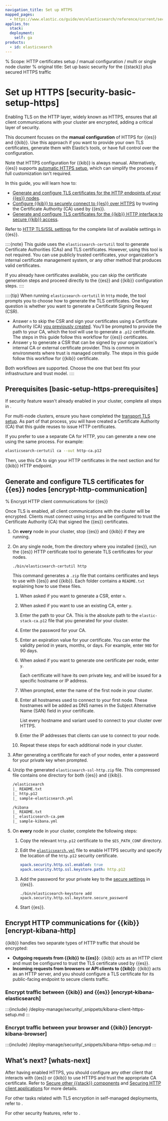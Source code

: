 ```yaml
---
navigation_title: Set up HTTPS
mapped_pages:
  - https://www.elastic.co/guide/en/elasticsearch/reference/current/security-basic-setup-https.html
applies_to:
  stack:
  deployment:
    self: ga
products:
  - id: elasticsearch
---
```


% Scope: HTTP certificates setup / manual configuration / multi or single node cluster
% original title: Set up basic security for the {{stack}} plus secured HTTPS traffic
# Set up HTTPS [security-basic-setup-https]

Enabling TLS on the HTTP layer, widely known as HTTPS, ensures that all client communications with your cluster are encrypted, adding a critical layer of security.

This document focuses on the **manual configuration** of HTTPS for {{es}} and {{kib}}. Use this approach if you want to provide your own TLS certificates, generate them with Elastic’s tools, or have full control over the configuration.

Note that HTTPS configuration for {{kib}} is always manual. Alternatively, {{es}} supports [automatic HTTPS setup](./self-auto-setup.md), which can simplify the process if full customization isn't required.

In this guide, you will learn how to:

* [Generate and configure TLS certificates for the HTTP endpoints of your {{es}} nodes](#encrypt-http-communication).
* [Configure {{kib}} to securely connect to {{es}} over HTTPS](#encrypt-kibana-elasticsearch) by trusting the Certificate Authority (CA) used by {{es}}.
* [Generate and configure TLS certificates for the {{kib}} HTTP interface to secure {{kib}} access](#encrypt-kibana-browser).

Refer to [HTTP TLS/SSL settings](elasticsearch://reference/elasticsearch/configuration-reference/security-settings.md#http-tls-ssl-settings) for the complete list of available settings in {{es}}.

::::{note}
This guide uses the `elasticsearch-certutil` tool to generate Certificate Authorities (CAs) and TLS certificates. However, using this tool is not required. You can use publicly trusted certificates, your organization's internal certificate management system, or any other method that produces valid certificates.

If you already have certificates available, you can skip the certificate generation steps and proceed directly to the {{es}} and {{kib}} configuration steps.
::::

::::{tip}
When running `elasticsearch-certutil` in `http` mode, the tool prompts you to choose how to generate the TLS certificates. One key question is whether you want to generate a Certificate Signing Request (CSR).

* Answer `n` to skip the CSR and sign your certificates using a Certificate Authority (CA) [you previously created](./set-up-basic-security.md#generate-certificates). You’ll be prompted to provide the path to your CA, which the tool will use to generate a `.p12` certificate. The steps in this guide follow this workflow for {{es}} certificates.
* Answer `y` to generate a CSR that can be signed by your organization's internal CA or external certificate provider. This is common in environments where trust is managed centrally. The steps in this guide follow this workflow for {{kib}} certificate.

Both workflows are supported. Choose the one that best fits your infrastructure and trust model.
::::


## Prerequisites [basic-setup-https-prerequisites]

If security feature wasn't already enabled in your cluster, complete all steps in [](./set-up-minimal-security.md).

For multi-node clusters, ensure you have completed the [transport TLS setup](./set-up-basic-security.md). As part of that process, you will have created a Certificate Authority (CA) that this guide reuses to issue HTTP certificates. 

If you prefer to use a separate CA for HTTP, you can generate a new one using the same process. For example:

```bash
elasticsearch-certutil ca --out http-ca.p12
```

Then, use this CA to sign your HTTP certificates in the next section and for {{kib}} HTTP endpoint.

## Generate and configure TLS certificates for {{es}} nodes [encrypt-http-communication]
% Encrypt HTTP client communications for {{es}}

Once TLS is enabled, all client communications with the cluster will be encrypted. Clients must connect using `https` and be configured to trust the Certificate Authority (CA) that signed the {{es}} certificates.

1. On **every** node in your cluster, stop {{es}} and {{kib}} if they are running.
2. On any single node, from the directory where you installed {{es}}, run the {{es}} HTTP certificate tool to generate TLS certificates for your nodes.

    ```shell
    ./bin/elasticsearch-certutil http
    ```

    This command generates a `.zip` file that contains certificates and keys to use with {{es}} and {{kib}}. Each folder contains a `README.txt` explaining how to use these files.

    1. When asked if you want to generate a CSR, enter `n`.
    2. When asked if you want to use an existing CA, enter `y`.
    3. Enter the path to your CA. This is the absolute path to the `elastic-stack-ca.p12` file that you generated for your cluster.
    4. Enter the password for your CA.
    5. Enter an expiration value for your certificate. You can enter the validity period in years, months, or days. For example, enter `90D` for 90 days.
    6. When asked if you want to generate one certificate per node, enter `y`.

        Each certificate will have its own private key, and will be issued for a specific hostname or IP address.

    7. When prompted, enter the name of the first node in your cluster.
    8. Enter all hostnames used to connect to your first node. These hostnames will be added as DNS names in the Subject Alternative Name (SAN) field in your certificate.

        List every hostname and variant used to connect to your cluster over HTTPS.

    9. Enter the IP addresses that clients can use to connect to your node.
    10. Repeat these steps for each additional node in your cluster.

3. After generating a certificate for each of your nodes, enter a password for your private key when prompted.
4. Unzip the generated `elasticsearch-ssl-http.zip` file. This compressed file contains one directory for both {{es}} and {{kib}}.

    ```txt
    /elasticsearch
    |_ README.txt
    |_ http.p12
    |_ sample-elasticsearch.yml
    ```

    ```txt
    /kibana
    |_ README.txt
    |_ elasticsearch-ca.pem
    |_ sample-kibana.yml
    ```

5. On **every** node in your cluster, complete the following steps:

    1. Copy the relevant `http.p12` certificate to the `$ES_PATH_CONF` directory.
    2. Edit the [`elasticsearch.yml`](/deploy-manage/stack-settings.md) file to enable HTTPS security and specify the location of the `http.p12` security certificate.

        ```yaml
        xpack.security.http.ssl.enabled: true
        xpack.security.http.ssl.keystore.path: http.p12
        ```

    3. Add the password for your private key to the [secure settings](/deploy-manage/security/secure-settings.md) in {{es}}.

        ```shell
        ./bin/elasticsearch-keystore add xpack.security.http.ssl.keystore.secure_password
        ```

    4. Start {{es}}.



## Encrypt HTTP communications for {{kib}} [encrypt-kibana-http]

{{kib}} handles two separate types of HTTP traffic that should be encrypted:
* **Outgoing requests from {{kib}} to {{es}}**: {{kib}} acts as an HTTP client and must be configured to trust the TLS certificate used by {{es}}.
* **Incoming requests from browsers or API clients to {{kib}}**: {{kib}} acts as an HTTP server, and you should configure a TLS certificate for its public-facing endpoint to secure clients traffic.


### Encrypt traffic between {{kib}} and {{es}} [encrypt-kibana-elasticsearch]

:::{include} /deploy-manage/security/_snippets/kibana-client-https-setup.md
:::



### Encrypt traffic between your browser and {{kib}} [encrypt-kibana-browser]

:::{include} /deploy-manage/security/_snippets/kibana-https-setup.md
:::

## What’s next? [whats-next]

After having enabled HTTPS, you should configure any other client that interacts with {{es}} or {{kib}} to use HTTPS and trust the appropriate CA certificate. Refer to [Secure other {{stack}} components](/deploy-manage/security/secure-clients-integrations.md) and [Securing HTTP client applications](./httprest-clients-security.md) for more details.

For other tasks related with TLS encryption in self-managed deployments, refer to [](./self-tls.md).

For other security features, refer to [](./secure-your-cluster-deployment.md).
